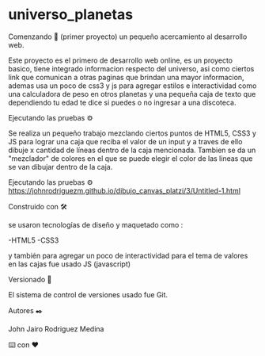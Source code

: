 # universo_planetas


Comenzando 🚀 (primer proyecto) un pequeño acercamiento al desarrollo web.

Este proyecto es el primero de desarrollo web online, es un proyecto basico, tiene integrado informacion respecto del universo, asi como ciertos link que comunican a otras paginas que brindan una mayor informacion, ademas usa un poco de css3 y js para agregar estilos e interactividad como una calculadora de peso en otros planetas y una pequeña caja de texto que dependiendo tu edad te dice si puedes o no ingresar a una discoteca.

Ejecutando las pruebas ⚙️ 





Se realiza un pequeño trabajo mezclando ciertos puntos de HTML5, CSS3 y JS para lograr una caja que reciba el valor de un input y a traves de ello dibuje x cantidad de líneas dentro de la caja mencionada. Tambien se da un "mezclador" de colores en el que se puede elegir el color de las lineas que se van dibujar dentro de la caja.

Ejecutando las pruebas ⚙️ https://johnrodriguezm.github.io/dibujo_canvas_platzi/3/Untitled-1.html

Construido con 🛠️

se usaron tecnologías de diseño y maquetado como :

-HTML5 -CSS3

y también para agregar un poco de interactividad para el tema de valores en las cajas fue usado JS (javascript)

Versionado 📌

El sistema de control de versiones usado fue Git.

Autores ✒️

John Jairo Rodriguez Medina

⌨️ con ❤️
